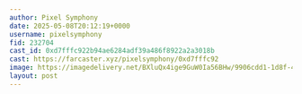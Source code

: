 ```yaml
---
author: Pixel Symphony
date: 2025-05-08T20:12:19+0000
username: pixelsymphony
fid: 232704
cast_id: 0xd7fffc922b94ae6284adf39a486f8922a2a3018b
cast: https://farcaster.xyz/pixelsymphony/0xd7fffc92
image: https://imagedelivery.net/BXluQx4ige9GuW0Ia56BHw/9906cdd1-1d8f-45fc-9bf0-0f3f7fe3bd00/original
layout: post
---
```


<img src='https://imagedelivery.net/BXluQx4ige9GuW0Ia56BHw/9906cdd1-1d8f-45fc-9bf0-0f3f7fe3bd00/original' alt='' referrerpolicy='no-referrer'/>
